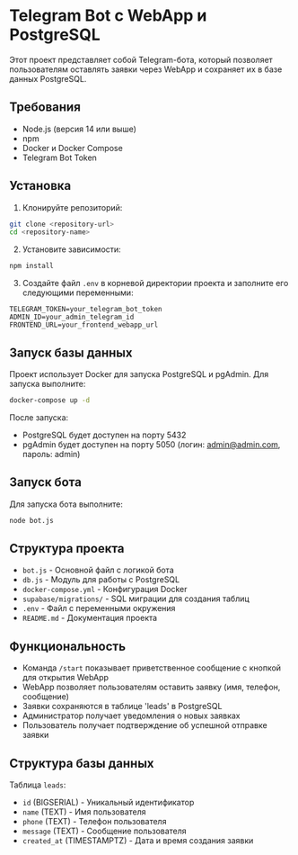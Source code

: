 # Telegram Bot с WebApp и PostgreSQL

Этот проект представляет собой Telegram-бота, который позволяет пользователям оставлять заявки через WebApp и сохраняет их в базе данных PostgreSQL.

## Требования

- Node.js (версия 14 или выше)
- npm
- Docker и Docker Compose
- Telegram Bot Token

## Установка

1. Клонируйте репозиторий:
```bash
git clone <repository-url>
cd <repository-name>
```

2. Установите зависимости:
```bash
npm install
```

3. Создайте файл `.env` в корневой директории проекта и заполните его следующими переменными:
```
TELEGRAM_TOKEN=your_telegram_bot_token
ADMIN_ID=your_admin_telegram_id
FRONTEND_URL=your_frontend_webapp_url
```

## Запуск базы данных

Проект использует Docker для запуска PostgreSQL и pgAdmin. Для запуска выполните:
```bash
docker-compose up -d
```

После запуска:
- PostgreSQL будет доступен на порту 5432
- pgAdmin будет доступен на порту 5050 (логин: admin@admin.com, пароль: admin)

## Запуск бота

Для запуска бота выполните:
```bash
node bot.js
```

## Структура проекта

- `bot.js` - Основной файл с логикой бота
- `db.js` - Модуль для работы с PostgreSQL
- `docker-compose.yml` - Конфигурация Docker
- `supabase/migrations/` - SQL миграции для создания таблиц
- `.env` - Файл с переменными окружения
- `README.md` - Документация проекта

## Функциональность

- Команда `/start` показывает приветственное сообщение с кнопкой для открытия WebApp
- WebApp позволяет пользователям оставить заявку (имя, телефон, сообщение)
- Заявки сохраняются в таблице 'leads' в PostgreSQL
- Администратор получает уведомления о новых заявках
- Пользователь получает подтверждение об успешной отправке заявки

## Структура базы данных

Таблица `leads`:
- `id` (BIGSERIAL) - Уникальный идентификатор
- `name` (TEXT) - Имя пользователя
- `phone` (TEXT) - Телефон пользователя
- `message` (TEXT) - Сообщение пользователя
- `created_at` (TIMESTAMPTZ) - Дата и время создания заявки 